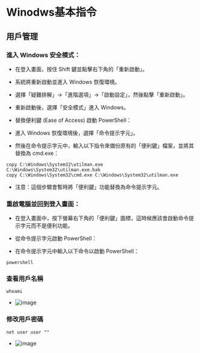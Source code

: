# Winodws基本指令
## 用戶管理
### 進入 Windows 安全模式：

- 在登入畫面，按住 Shift 鍵並點擊右下角的「重新啟動」。
- 系統將重新啟動並進入 Windows 恢復環境。
- 選擇「疑難排解」→「進階選項」→「啟動設定」，然後點擊「重新啟動」。
- 重新啟動後，選擇「安全模式」進入 Windows。
- 替換便利鍵 (Ease of Access) 啟動 PowerShell：

- 進入 Windows 恢復環境後，選擇「命令提示字元」。
- 然後在命令提示字元中，輸入以下指令來備份原有的「便利鍵」檔案，並將其替換為 cmd.exe：
```
copy C:\Windows\System32\utilman.exe C:\Windows\System32\utilman.exe.bak
copy C:\Windows\System32\cmd.exe C:\Windows\System32\utilman.exe
```
- 注意：這個步驟會暫時將「便利鍵」功能替換為命令提示字元。

### 重啟電腦並回到登入畫面：

- 在登入畫面中，按下螢幕右下角的「便利鍵」圖標，這時候應該會啟動命令提示字元而不是便利功能。
- 從命令提示字元啟動 PowerShell：

- 在命令提示字元中輸入以下命令以啟動 PowerShell：
```
powershell
```
### 查看用戶名稱
```
whoami
```
- ![image](https://github.com/user-attachments/assets/8083ab0a-4403-48ac-bede-0ef46db85537)
### 修改用戶密碼
```
net user user ""
```
- ![image](https://github.com/user-attachments/assets/7971ed0c-24a2-40fb-b47d-9138ef5b34c1)

